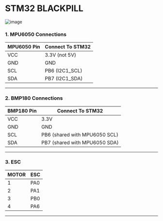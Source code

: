 # STM32 BLACKPILL
![image](https://github.com/user-attachments/assets/b69bff74-bfac-4742-854b-530741030c5f)





### 1. **MPU6050 Connections**
| MPU6050 Pin | Connect To STM32 |
|-------------|------------------|
| VCC         | 3.3V (not 5V)    |
| GND         | GND              |
| SCL         | PB6 (I2C1_SCL)   |
| SDA         | PB7 (I2C1_SDA)   |

---

### 2. **BMP180 Connections**
| BMP180 Pin  | Connect To STM32 |
|--------------|------------------|
| VCC          | 3.3V             |
| GND          | GND              |
| SCL          | PB6 (shared with MPU6050 SCL) |
| SDA          | PB7 (shared with MPU6050 SDA) |


---
### 3. **ESC**

| MOTOR        | ESC              |
|--------------|------------------|
| 1          | PA0           |
| 2          |  PA1          |
| 3          |  PB0 |
| 4          | PA6 |
---


